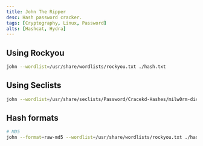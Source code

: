 ```yaml
---
title: John The Ripper
desc: Hash password cracker.
tags: [Cryptography, Linux, Password]
alts: [Hashcat, Hydra]
---
```


## Using Rockyou

```sh
john --wordlist=/usr/share/wordlists/rockyou.txt ./hash.txt
```

## Using Seclists

```sh
john --wordlist=/usr/share/seclists/Password/Cracekd-Hashes/milw0rm-dictionary.txt ./hash.txt
```


## Hash formats

```sh
# MD5
john --format=raw-md5 --wordlist=/usr/share/wordlists/rockyou.txt ./hash.txt
```